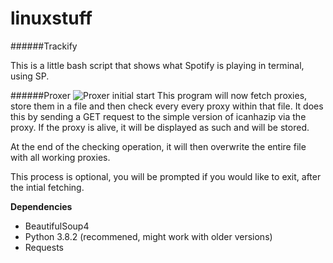 # linuxstuff

######Trackify

This is a little bash script that shows what Spotify is playing in terminal, using SP.





######Proxer
![Proxer initial start](https://i.imgur.com/cZI50jb.png)
This program will now fetch proxies, store them in a file and then check every every proxy within that file.
It does this by sending a GET request to the simple version of icanhazip via the proxy.
If the proxy is alive, it will be displayed as such and will be stored.

At the end of the checking operation, it will then overwrite the entire file with all working proxies.

This process is optional, you will be prompted if you would like to exit, after the intial fetching.

**Dependencies**
* BeautifulSoup4
* Python 3.8.2 (recommened, might work with older versions)
* Requests

